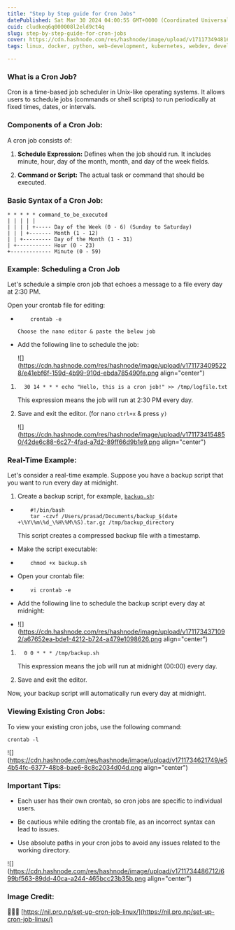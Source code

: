 ```yaml
---
title: "Step by Step guide for Cron Jobs"
datePublished: Sat Mar 30 2024 04:00:55 GMT+0000 (Coordinated Universal Time)
cuid: cludkeq6q000008l2eld9ct4q
slug: step-by-step-guide-for-cron-jobs
cover: https://cdn.hashnode.com/res/hashnode/image/upload/v1711734948161/323a36d0-e42a-4eff-9122-968bdf83ab8e.jpeg
tags: linux, docker, python, web-development, kubernetes, webdev, developer, devops, frontend-development, linux-for-beginners, shell-script, devops-articles, 90daysofdevops, trainwithshubham

---
```


### What is a Cron Job?

Cron is a time-based job scheduler in Unix-like operating systems. It allows users to schedule jobs (commands or shell scripts) to run periodically at fixed times, dates, or intervals.

### Components of a Cron Job:

A cron job consists of:

1. **Schedule Expression:** Defines when the job should run. It includes minute, hour, day of the month, month, and day of the week fields.
    
2. **Command or Script:** The actual task or command that should be executed.
    

### Basic Syntax of a Cron Job:

```plaintext
* * * * * command_to_be_executed
| | | | |
| | | | +----- Day of the Week (0 - 6) (Sunday to Saturday)
| | | +------- Month (1 - 12)
| | +--------- Day of the Month (1 - 31)
| +----------- Hour (0 - 23)
+------------- Minute (0 - 59)
```

### Example: Scheduling a Cron Job

Let's schedule a simple cron job that echoes a message to a file every day at 2:30 PM.

Open your crontab file for editing:

* ```plaintext
      crontab -e
    ```
    
    `Choose the nano editor & paste the below job`
    
* Add the following line to schedule the job:
    
    ![](https://cdn.hashnode.com/res/hashnode/image/upload/v1711734095228/e41ebf6f-159d-4b99-910d-ebda785490fe.png align="center")
    

1. ```plaintext
     30 14 * * * echo "Hello, this is a cron job!" >> /tmp/logfile.txt
    ```
    
    This expression means the job will run at 2:30 PM every day.
    
2. Save and exit the editor. (for nano `ctrl+x` & press `y)`
    
    ![](https://cdn.hashnode.com/res/hashnode/image/upload/v1711734154850/42de6c88-6c27-4fad-a7d2-89ff66d9b1e9.png align="center")
    

### Real-Time Example:

Let's consider a real-time example. Suppose you have a backup script that you want to run every day at midnight.

1. Create a backup script, for example, [`backup.sh`](http://backup.sh):
    

* ```plaintext
      #!/bin/bash
      tar -czvf /Users/prasad/Documents/backup_$(date +\%Y\%m\%d_\%H\%M\%S).tar.gz /tmp/backup_directory
    ```
    
    This script creates a compressed backup file with a timestamp.
    
* Make the script executable:
    
* ```plaintext
      chmod +x backup.sh
    ```
    
* Open your crontab file:
    
* ```plaintext
      vi crontab -e
    ```
    
* Add the following line to schedule the backup script every day at midnight:
    
* ![](https://cdn.hashnode.com/res/hashnode/image/upload/v1711734371092/a67652ea-bde1-4212-b724-a479e1098626.png align="center")
    

1. ```plaintext
     0 0 * * * /tmp/backup.sh
    ```
    
    This expression means the job will run at midnight (00:00) every day.
    
2. Save and exit the editor.
    

Now, your backup script will automatically run every day at midnight.

### Viewing Existing Cron Jobs:

To view your existing cron jobs, use the following command:

```plaintext
crontab -l
```

![](https://cdn.hashnode.com/res/hashnode/image/upload/v1711734621749/e54b54fc-6377-48b8-bae6-8c8c2034d04d.png align="center")

### Important Tips:

* Each user has their own crontab, so cron jobs are specific to individual users.
    
* Be cautious while editing the crontab file, as an incorrect syntax can lead to issues.
    
* Use absolute paths in your cron jobs to avoid any issues related to the working directory.
    

![](https://cdn.hashnode.com/res/hashnode/image/upload/v1711734486712/699bf563-89dd-40ca-a244-465bcc23b35b.png align="center")

### Image Credit:

👨🏻‍💻 [https://nil.pro.np/set-up-cron-job-linux/](https://nil.pro.np/set-up-cron-job-linux/)